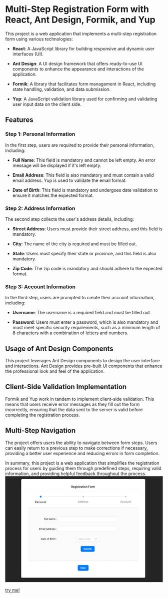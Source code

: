 # Multi-Step Registration Form with React, Ant Design, Formik, and Yup

This project is a web application that implements a multi-step registration form using various technologies:

- **React**: A JavaScript library for building responsive and dynamic user interfaces (UI).

- **Ant Design**: A UI design framework that offers ready-to-use UI components to enhance the appearance and interactions of the application.

- **Formik**: A library that facilitates form management in React, including state handling, validation, and data submission.

- **Yup**: A JavaScript validation library used for confirming and validating user input data on the client side.

## Features

### Step 1: Personal Information

In the first step, users are required to provide their personal information, including:

- **Full Name**: This field is mandatory and cannot be left empty. An error message will be displayed if it's left empty.

- **Email Address**: This field is also mandatory and must contain a valid email address. Yup is used to validate the email format.

- **Date of Birth**: This field is mandatory and undergoes date validation to ensure it matches the expected format.

### Step 2: Address Information

The second step collects the user's address details, including:

- **Street Address**: Users must provide their street address, and this field is mandatory.

- **City**: The name of the city is required and must be filled out.

- **State**: Users must specify their state or province, and this field is also mandatory.

- **Zip Code**: The zip code is mandatory and should adhere to the expected format.

### Step 3: Account Information

In the third step, users are prompted to create their account information, including:

- **Username**: The username is a required field and must be filled out.

- **Password**: Users must enter a password, which is also mandatory and must meet specific security requirements, such as a minimum length of 8 characters with a combination of letters and numbers.

## Usage of Ant Design Components

This project leverages Ant Design components to design the user interface and interactions. Ant Design provides pre-built UI components that enhance the professional look and feel of the application.

## Client-Side Validation Implementation

Formik and Yup work in tandem to implement client-side validation. This means that users receive error messages as they fill out the form incorrectly, ensuring that the data sent to the server is valid before completing the registration process.

## Multi-Step Navigation

The project offers users the ability to navigate between form steps. Users can easily return to a previous step to make corrections if necessary, providing a better user experience and reducing errors in form completion.

In summary, this project is a web application that simplifies the registration process for users by guiding them through predefined steps, requiring valid information, and providing helpful feedback throughout the process.
<br>
<img src="../week-12-react-ts/src/assets/preview.png">

[try me!](deft-biscuit-fdfac8.netlify.app)
